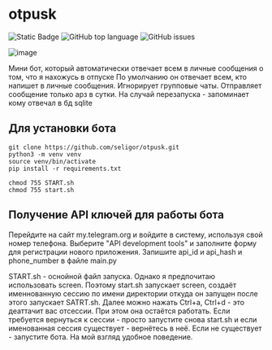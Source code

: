 # otpusk
![Static Badge](https://img.shields.io/badge/seligor-otpusk-otpusk)
![GitHub top language](https://img.shields.io/github/languages/top/seligor/otpusk)
![GitHub issues](https://img.shields.io/github/issues/seligor/otpusk)

![image](https://github.com/user-attachments/assets/cb1e617a-7deb-48fc-8ca7-f070be742c0e)


Мини бот, который автоматически отвечает всем в личные сообщения о том, что я нахожусь в отпуске
По умолчанию он отвечает всем, кто напишет в личные сообщения. Игнорирует групповые чаты. 
Отправляет сообщение только арз в сутки. На случай перезапуска - запоминает кому отвечал в бд sqlite


## Для установки бота 
```
git clone https://github.com/seligor/otpusk.git
python3 -m venv venv
source venv/bin/activate
pip install -r requirements.txt

chmod 755 START.sh
chmod 755 start.sh
```
## Получение API ключей для работы бота

Перейдите на сайт my.telegram.org и войдите в систему, используя свой номер телефона.
Выберите "API development tools" и заполните форму для регистрации нового приложения.
Запишите api_id и api_hash и phone_number в файле main.py


START.sh - оснойной файл запуска. Однако я предпочитаю использовать screen. Поэтому start.sh запускает screen, создаёт именнованную сессию по имени директории откуда он запущен
после этого запускает SATRT.sh. 
Далее можно нажать Ctrl+a, Ctrl+d - это деаттачит вас отсессии. При этом она остаётся работать. Если требуется вернуться к сессии - просто запустите снова start.sh и если именованная сессия существует - вернётесь в неё. Если не существует - запустите бота. На мой взгляд удобное поведение. 
